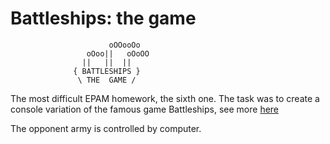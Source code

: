 # Battleships: the game
                          oOOooOo  
                     oOoo||   oOoOO
                    ||   ||  ||    
                  { BATTLESHIPS }  
                   \ THE  GAME /  
                   
The most difficult EPAM homework, the sixth one. The task was to create a console variation of the famous game Battleships, see more [here](https://en.wikipedia.org/wiki/Battleship_(game))

The opponent army is controlled by computer. 
